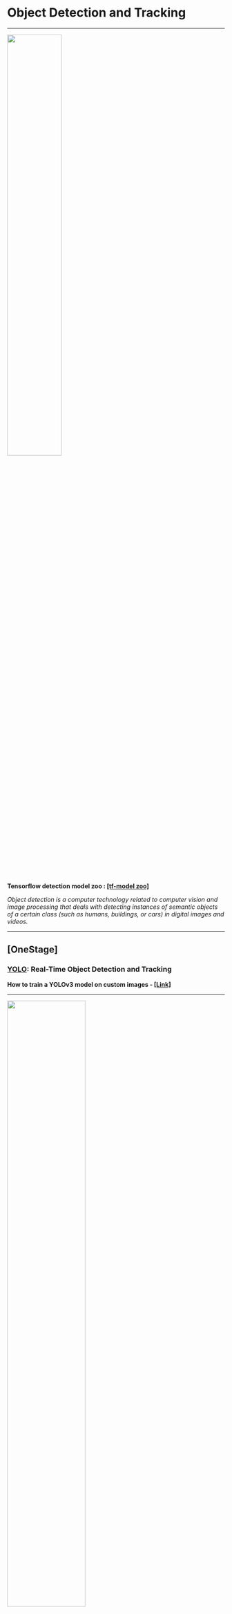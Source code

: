 # Object Detection and Tracking
***

<img src="https://github.com/yehengchen/ObjectDetection/blob/master/img/objectdetection.gif" width="50%" height="50%">

__Tensorflow detection model zoo : [[tf-model zoo]](https://github.com/yehengchen/ObjectDetection/blob/master/Tensorflow%20detection%20model%20zoo.md)__

*Object detection is a computer technology related to computer vision and image processing that deals with detecting instances of semantic objects of a certain class (such as humans, buildings, or cars) in digital images and videos.*

***
## [OneStage]
### [YOLO](https://github.com/yehengchen/ObjectDetection/blob/master/OneStage/yolo): Real-Time Object Detection and Tracking

__How to train a YOLOv3 model on custom images - [[Link]](https://github.com/yehengchen/ObjectDetection/tree/master/OneStage/yolo/yolov3)__

***
<img src="https://github.com/yehengchen/ObjectDetection/blob/master/img/output_49.gif" width="60%" height="60%">

* #### YOLOv3 + Deep_SORT - Object Counter - [[Link]](https://github.com/yehengchen/ObjectDetection/tree/master/OneStage/yolo/deep_sort_yolov3)

***
<img src="https://github.com/yehengchen/ObjectDetection/blob/master/OneStage/yolo/yolo_img/sort_1.gif" width="60%" height="60%">

* #### YOLOv3 + SORT - Person Counter - [[Link]](https://github.com/yehengchen/ObjectDetection/tree/master/OneStage/yolo/yolov3_sort)
***

### [Darknet_ROS](https://github.com/yehengchen/YOLOv3-ROS/tree/master/darknet_ros): Real-Time Object Detection and Rotation Grasp Detection With ROS 

<img src="https://github.com/yehengchen/YOLOv3-ROS/blob/master/darknet_ros/yolo_network_config/weights/output.gif" width="60%" height="60%">

* #### YOLOv3 + ROS Kinetic - For small Custom Data - [[Link]](https://github.com/yehengchen/YOLOv3_ROS)
***

<img src="https://github.com/yehengchen/YOLOv3-ROS/blob/master/yolov3_pytorch_ros/models/output.gif" width="60%" height="100%">

* #### YOLOv3 + ROS Melodic - Robot Grasp Detection - [[Link]](https://github.com/yehengchen/YOLOv3_ROS/tree/master/yolov3_pytorch_ros)
***

<img src="https://github.com/yehengchen/video_demo/blob/master/video_demo/chair_pin.gif" width="60%" height="100%">

* #### YOLOv3 + OpenCV + ROS Melodic - Rotation Screw Detection - [[Link]](https://github.com/yehengchen/YOLOv3-ROS/tree/master/yolov3_grasp_detection_ros)

***
### [SSD](https://github.com/yehengchen/ObjectDetection/tree/master/OneStage/ssd): Single Shot MultiBox Detector
* #### How to train a SSD model on own images - [[Link]]()

***
## [TwoStage]
### [R-CNN](https://github.com/yehengchen/Object-Detection-and-Tracking/tree/master/TwoStage/R-CNN): Region-based methods
*Fast R-CNN / Faster R-CNN / Mask R-CNN*

__How to train a Mask R-CNN model on own images - [[Link]](https://github.com/yehengchen/Object-Detection-and-Tracking/tree/master/TwoStage/R-CNN)__

<img src="https://github.com/yehengchen/mask_rcnn_ros/blob/master/scripts/mask_rcnn.gif" width="60%" height="60%">

* #### Mask R-CNN + ROS Kinetic - [[Link]](https://github.com/yehengchen/mask_rcnn_ros)

This project is ROS package of Mask R-CNN algorithm for object detection and segmentation.

***

### COCO & VOC Datasets
* #### COCO dataset and Pascal VOC dataset - [[Link]](https://github.com/yehengchen/ObjectDetection/blob/master/COCO%20and%20Pascal%20VOC.md)
* #### How to get it working on the COCO dataset __coco2voc__ - [[Link]](https://github.com/yehengchen/ObjectDetection/blob/master/OneStage/yolo/coco2voc.md)
* #### Convert Dataset2Yolo - COCO / VOC - [[Link]](https://github.com/yehengchen/ObjectDetection/tree/master/OneStage/yolo/convert2Yolo)

***
# Paper list from 2014 to now(2019)
<img src="https://github.com/yehengchen/ObjectDetection/blob/master/img/deep_learning_object_detection_history.PNG" width="60%" height="60%">

#### PapersWithCode: Browse > Computer Vision > Object Detection - [[Link]](https://paperswithcode.com/task/object-detection)

#### ObjectDetection Two-stage vs One-stage Detectors - [[Link]](https://github.com/yehengchen/ObjectDetection/blob/master/Two-stage%20vs%20One-stage%20Detectors.md)

#### ObjectDetection mAP & IoU - [[Link]](https://github.com/yehengchen/ObjectDetection/blob/master/mAP%26IoU.md)



*** 


